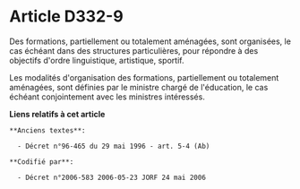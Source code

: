 # Article D332-9

Des formations, partiellement ou totalement aménagées, sont organisées, le cas échéant dans des structures particulières,
pour répondre à des objectifs d'ordre linguistique, artistique, sportif.

Les modalités d'organisation des formations, partiellement ou totalement aménagées, sont définies par le ministre chargé de
l'éducation, le cas échéant conjointement avec les ministres intéressés.

**Liens relatifs à cet article**

	**Anciens textes**:

	  - Décret n°96-465 du 29 mai 1996 - art. 5-4 (Ab)

	**Codifié par**:

	  - Décret n°2006-583 2006-05-23 JORF 24 mai 2006
